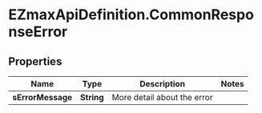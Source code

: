 # EZmaxApiDefinition.CommonResponseError

## Properties

Name | Type | Description | Notes
------------ | ------------- | ------------- | -------------
**sErrorMessage** | **String** | More detail about the error | 


